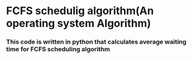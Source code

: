 # FCFS schedulig algorithm(An operating system Algorithm)
### This code is written in python that calculates average waiting time for FCFS scheduling algorithm
